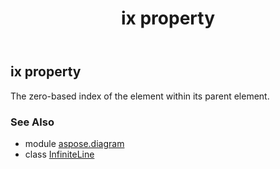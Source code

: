 ﻿---
title: ix property
second_title: Aspose.Diagram for Python via .NET API References
description: 
type: docs
weight: 60
url: /python-net/aspose.diagram/infiniteline/ix/
is_root: false
---

## ix property


The zero-based index of the element within its parent element.

### See Also
* module [aspose.diagram](../../)
* class [InfiniteLine](/diagram/python-net/aspose.diagram/infiniteline)
